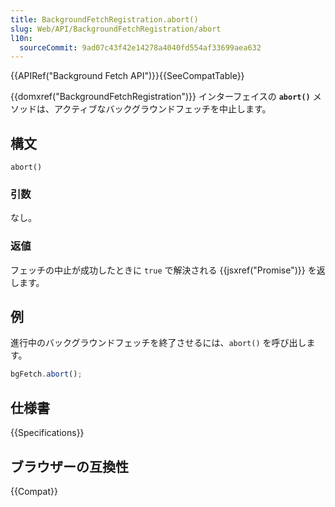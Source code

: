 ```yaml
---
title: BackgroundFetchRegistration.abort()
slug: Web/API/BackgroundFetchRegistration/abort
l10n:
  sourceCommit: 9ad07c43f42e14278a4040fd554af33699aea632
---
```


{{APIRef("Background Fetch API")}}{{SeeCompatTable}}

{{domxref("BackgroundFetchRegistration")}} インターフェイスの **`abort()`** メソッドは、アクティブなバックグラウンドフェッチを中止します。

## 構文

```js-nolint
abort()
```

### 引数

なし。

### 返値

フェッチの中止が成功したときに `true` で解決される {{jsxref("Promise")}} を返します。

## 例

進行中のバックグラウンドフェッチを終了させるには、`abort()` を呼び出します。

```js
bgFetch.abort();
```

## 仕様書

{{Specifications}}

## ブラウザーの互換性

{{Compat}}
